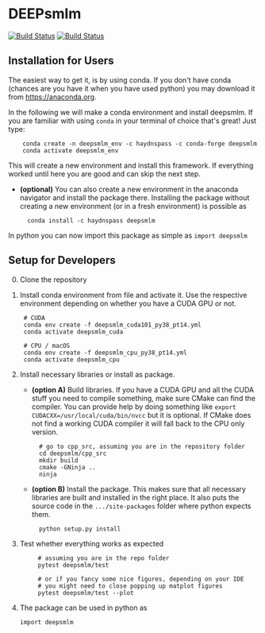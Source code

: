 # DEEPsmlm
[![Build Status](https://travis-ci.com/Haydnspass/DeepSMLM.svg?token=qb4PpCab8Gb7CDLAuNTY&branch=master)](https://travis-ci.com/Haydnspass/DeepSMLM)
[![Build Status](https://travis-ci.com/Haydnspass/DeepSMLM.svg?token=qb4PpCab8Gb7CDLAuNTY&branch=dev_training_engine)](https://travis-ci.com/Haydnspass/DeepSMLM)

## Installation for Users
The easiest way to get it, is by using conda. If you don't have conda (chances are you have it when you have used python)
you may download it from https://anaconda.org.

In the following we will make a conda environment and install deepsmlm. If you are familiar with using
```conda``` in your terminal of choice that's great! Just type:

        conda create -n deepsmlm_env -c haydnspass -c conda-forge deepsmlm
        conda activate deepsmlm_env
        
This will create a new environment and install this framework. 
If everything worked until here you are good and can skip the next step.

- **(optional)** You can also create a new environment in the anaconda
navigator and install the package there. Installing the package without creating a new environment 
(or in a fresh environment) is possible as

        conda install -c haydnspass deepsmlm
        
In python you can now import this package as simple as ```import deepsmlm```

## Setup for Developers
0. Clone the repository
1. Install conda environment from file and activate it. Use the respective environment depending on whether you have a CUDA GPU or not.

        # CUDA
        conda env create -f deepsmlm_cuda101_py38_pt14.yml
        conda activate deepsmlm_cuda   
        
        # CPU / macOS
        conda env create -f deepsmlm_cpu_py38_pt14.yml
        conda activate deepsmlm_cpu

3. Install necessary libraries or install as package.
    - **(option A)** Build libraries.
    If you have a CUDA GPU and all the CUDA stuff you need to compile something, make sure CMake can find the compiler.
    You can provide help by doing something like ```export CUDACXX=/usr/local/cuda/bin/nvcc``` but it is optional.
    If CMake does not find a working CUDA compiler it will fall back to the CPU only version.
    
            # go to cpp_src, assuming you are in the repository folder
            cd deepsmlm/cpp_src
            mkdir build
            cmake -GNinja ..
            ninja
    
    - **(option B)** Install the package. 
    This makes sure that all necessary libraries are built and installed in the right place.
    It also puts the source code in the ```.../site-packages``` folder where python expects them.

            python setup.py install
            
4. Test whether everything works as expected

            # assuming you are in the repo folder
            pytest deepsmlm/test
            
            # or if you fancy some nice figures, depending on your IDE 
            # you might need to close popping up matplot figures
            pytest deepsmlm/test --plot  
    
5. The package can be used in python as

    ```import deepsmlm```